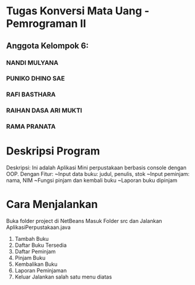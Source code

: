 # Tugas Konversi Mata Uang - Pemrograman II

## Anggota Kelompok 6:
### NANDI MULYANA
### PUNIKO DHINO SAE
### RAFI BASTHARA
### RAIHAN DASA ARI MUKTI
### RAMA PRANATA


# Deskripsi Program
Deskripsi:
Ini adalah Aplikasi Mini perpustakaan berbasis console dengan OOP.
Dengan Fitur:
~Input data buku: judul, penulis, stok
~Input peminjam: nama, NIM
~Fungsi pinjam dan kembali buku
~Laporan buku dipinjam


# Cara Menjalankan
Buka folder project di NetBeans
Masuk Folder src dan Jalankan AplikasiPerpustakaan.java
1. Tambah Buku
2. Daftar Buku Tersedia
3. Daftar Peminjam
4. Pinjam Buku
5. Kembalikan Buku
6. Laporan Peminjaman
0. Keluar
Jalankan salah satu menu diatas
